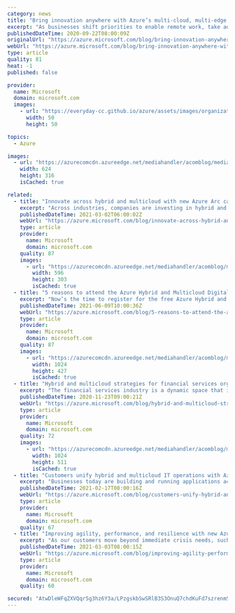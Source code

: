 ```yaml
---
category: news
title: "Bring innovation anywhere with Azure’s multi-cloud, multi-edge hybrid capabilities"
excerpt: "As businesses shift priorities to enable remote work, take advantage of cloud innovation, and maximize their existing on-premises investments, relying on an effective multi-cloud, multi-edge hybrid approach is even more important than it has ever been."
publishedDateTime: 2020-09-22T08:00:09Z
originalUrl: "https://azure.microsoft.com/blog/bring-innovation-anywhere-with-azures-multicloud-multiedge-hybrid-capabilities/"
webUrl: "https://azure.microsoft.com/blog/bring-innovation-anywhere-with-azures-multicloud-multiedge-hybrid-capabilities/"
type: article
quality: 81
heat: -1
published: false

provider:
  name: Microsoft
  domain: microsoft.com
  images:
    - url: "https://everyday-cc.github.io/azure/assets/images/organizations/microsoft.com-50x50.jpg"
      width: 50
      height: 50

topics:
  - Azure

images:
  - url: "https://azurecomcdn.azureedge.net/mediahandler/acomblog/media/Default/blog/8e3ef0e6-813a-49cd-8632-d1338f7add22.png"
    width: 624
    height: 316
    isCached: true

related:
  - title: "Innovate across hybrid and multicloud with new Azure Arc capabilities"
    excerpt: "Across industries, companies are investing in hybrid and multicloud technologies to ensure they have the flexibility needed to innovate anywhere and meet evolving business needs."
    publishedDateTime: 2021-03-02T06:00:02Z
    webUrl: "https://azure.microsoft.com/blog/innovate-across-hybrid-and-multicloud-with-new-azure-arc-capabilities/"
    type: article
    provider:
      name: Microsoft
      domain: microsoft.com
    quality: 87
    images:
      - url: "https://azurecomcdn.azureedge.net/mediahandler/acomblog/media/Default/blog/b95c362b-f898-4c83-bce2-00b78e08f1f1.png"
        width: 596
        height: 303
        isCached: true
  - title: "5 reasons to attend the Azure Hybrid and Multicloud Digital Event"
    excerpt: "Now’s the time to register for the free Azure Hybrid and Multicloud Digital Event on Tuesday, June 29, 2021, from 9:00 AM–11:00 AM Pacific Time, delivered in partnership with Intel. Join us to learn how to be more productive and agile with hybrid and multicloud solutions from Azure. Check out the five"
    publishedDateTime: 2021-06-09T10:00:36Z
    webUrl: "https://azure.microsoft.com/blog/5-reasons-to-attend-the-azure-hybrid-and-multicloud-digital-event/"
    type: article
    provider:
      name: Microsoft
      domain: microsoft.com
    quality: 87
    images:
      - url: "https://azurecomcdn.azureedge.net/mediahandler/acomblog/media/Default/blog/55c69e8b-3d2c-4318-a2b4-fd488728899a.png"
        width: 1024
        height: 427
        isCached: true
  - title: "Hybrid and multicloud strategies for financial services organizations"
    excerpt: "The financial services industry is a dynamic space that is constantly testing and pushing novel use cases of information technology. Many of its members must balance immense demands—from the pressures to unlock continuous innovation in a landscape with cloud-native entrants, to responding to unexpected"
    publishedDateTime: 2020-11-23T09:00:21Z
    webUrl: "https://azure.microsoft.com/blog/hybrid-and-multicloud-strategies-for-financial-services-organizations/"
    type: article
    provider:
      name: Microsoft
      domain: microsoft.com
    quality: 72
    images:
      - url: "https://azurecomcdn.azureedge.net/mediahandler/acomblog/media/Default/blog/e29be114-20fd-4726-b1e3-7a68d2bf2fb4.png"
        width: 1024
        height: 511
        isCached: true
  - title: "Customers unify hybrid and multicloud IT operations with Azure Arc"
    excerpt: "Businesses today are building and running applications across various ecosystems: on-premises, in multiple clouds, and on edge. To maintain agility and ensure compliance, it’s critical to an organization’s success to effectively manage servers, applications, and data at scale—regardless of where they"
    publishedDateTime: 2021-02-17T08:00:16Z
    webUrl: "https://azure.microsoft.com/blog/customers-unify-hybrid-and-multicloud-it-operations-with-azure-arc/"
    type: article
    provider:
      name: Microsoft
      domain: microsoft.com
    quality: 67
  - title: "Improving agility, performance, and resilience with new Azure infrastructure capabilities"
    excerpt: "As our customers move beyond immediate crisis needs, such as enabling remote work, many are accelerating cloud adoption to increase competitive advantage and stay more digitally resilient."
    publishedDateTime: 2021-03-03T08:00:15Z
    webUrl: "https://azure.microsoft.com/blog/improving-agility-performance-and-resilience-with-new-azure-infrastructure-capabilities/"
    type: article
    provider:
      name: Microsoft
      domain: microsoft.com
    quality: 60

secured: "AtwDleWFqZXVQqr5g3hz6Y3a/LPzgskbSwSRlB3S3OnuQ7chdKuFd7szrenmS4uM9LrutRIc+0DdmvLhkpKdqQ+2cxEXoU3VsrbcAF8p3BPjpyM23njO0iGugwoKY3o5gCquSubjid5KAQ2BNNzAhviuwc56SAr5l8w61/dxbf9J/HHF/n3qQl6xgkE5tZE1x+UM3RBKAD3STfU6MTjZMTwwvXwJcg26fMoHQrq1MwrVT4h+a/xDnE1BhR2OQFP9LRjZV0+cmXbVM7PzL8yO+sLkIKXtVUkwHV7H/26EA4D3lJMqXyujL9oeGfSjpT7PfjFs23zTTYV0KxSzbivQe5qnx1H3J5K4nFNYaTIusWc=;uEoilQIRxBRXoJv47BiY9g=="
---
```


